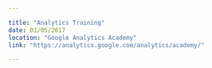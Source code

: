 ```yaml
---

title: "Analytics Training"
date: 01/05/2017
location: "Google Analytics Academy"
link: "https://analytics.google.com/analytics/academy/"

---
```


